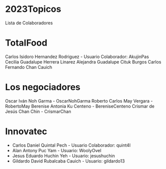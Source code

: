 # 2023Topicos
Lista de Colaboradores

# TotalFood
Carlos Isidoro Hernandez Rodriguez - Usuario Colaborador: AkujinPas
Cecilia Guadalupe Herrera Linarez
Alejandra Guadalupe Cituk Burgos
Carlos Fernando Chan Cauich

# Los negociadores

Oscar Iván Noh Garma - OscarNohGarma
Roberto Carlos May Vergara - RobertoMay
Berenise Antonia Ku Centeno - BereniseCenteno
Crismar de Jesús Chan Chin - CrismarChan

# Innovatec
- Carlos Daniel Quintal Pech - Usuario Colaborador: quint4l
- Alan Antony Puc Yam - Usuario: WoolyOvel
- Jesus Eduardo Huchin Yeh - Usuario: jesushuchin
- Gildardo David Rubalcaba Cauich - Usuario: gildardo13
